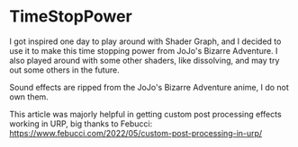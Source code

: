# TimeStopPower
I got inspired one day to play around with Shader Graph, and I decided to use it to make this time stopping power from JoJo's Bizarre Adventure.
I also played around with some other shaders, like dissolving, and may try out some others in the future.

Sound effects are ripped from the JoJo's Bizarre Adventure anime, I do not own them.

This article was majorly helpful in getting custom post processing effects working in URP, big thanks to Febucci: https://www.febucci.com/2022/05/custom-post-processing-in-urp/
